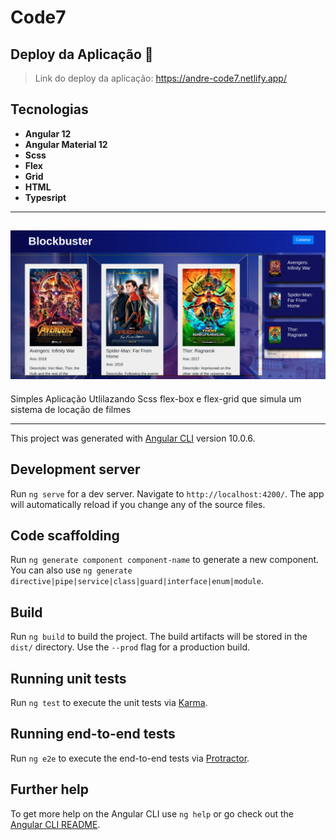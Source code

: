# Code7

## Deploy da Aplicação :dash:
> Link do deploy da aplicação: https://andre-code7.netlify.app/



## Tecnologias


- __Angular 12__ 
- __Angular Material 12__  
- __Scss__
- __Flex__
- __Grid__
- __HTML__ 
- __Typesript__ 



----------------------------------------

![imagem do projeto](code7-img.png)
---------------------------------------------

Simples Aplicação Utlilazando Scss flex-box e flex-grid que simula um sistema de locação de filmes

--------------------------------------------------------------------------------------------------------

This project was generated with [Angular CLI](https://github.com/angular/angular-cli) version 10.0.6.

## Development server

Run `ng serve` for a dev server. Navigate to `http://localhost:4200/`. The app will automatically reload if you change any of the source files.

## Code scaffolding

Run `ng generate component component-name` to generate a new component. You can also use `ng generate directive|pipe|service|class|guard|interface|enum|module`.

## Build

Run `ng build` to build the project. The build artifacts will be stored in the `dist/` directory. Use the `--prod` flag for a production build.

## Running unit tests

Run `ng test` to execute the unit tests via [Karma](https://karma-runner.github.io).

## Running end-to-end tests

Run `ng e2e` to execute the end-to-end tests via [Protractor](http://www.protractortest.org/).

## Further help

To get more help on the Angular CLI use `ng help` or go check out the [Angular CLI README](https://github.com/angular/angular-cli/blob/master/README.md).
